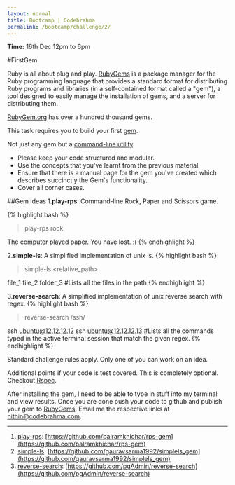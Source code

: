 ```yaml
---
layout: normal
title: Bootcamp | Codebrahma
permalink: /bootcamp/challenge/2/
---
```


__Time:__ 16th Dec 12pm to 6pm

#FirstGem

Ruby is all about plug and play. [RubyGems](http://en.wikipedia.org/wiki/RubyGems) is a package manager for the Ruby programming language that provides a standard format for distributing Ruby programs and libraries (in a self-contained format called a "gem"), a tool designed to easily manage the installation of gems, and a server for distributing them.

[RubyGem.org](https://rubygems.org/) has over a hundred thousand gems.

This task requires you to build your first [gem](http://www.sitepoint.com/creating-your-first-gem/).

Not just any gem but a [command-line utility](http://robdodson.me/blog/2012/06/14/how-to-write-a-command-line-ruby-gem/).

* Please keep your code structured and modular.
* Use the concepts that you've learnt from the previous material.
* Ensure that there is a manual page for the gem you've created which describes succinctly the Gem's functionality.
* Cover all corner cases.

##Gem Ideas
1.__play-rps__: Command-line Rock, Paper and Scissors game.

{% highlight bash %}
> play-rps rock

The computer played paper.
You have lost. :(
{% endhighlight %}

2.__simple-ls__: A simplified implementation of unix ls.
{% highlight bash %}
> simple-ls <relative_path>

file_1
file_2
folder_3
#Lists all the files in the path
{% endhighlight %}

3.__reverse-search__: A simplified implementation of unix reverse search with regex.
{% highlight bash %}
> reverse-search /ssh/

ssh ubuntu@12.12.12.12
ssh ubuntu@12.12.12.13
#Lists all the commands typed in the active terminal session that match the given regex.
{% endhighlight %}

Standard challenge rules apply. Only one of you can work on an idea.

Additional points if your code is test covered. This is completely optional. Checkout [Rspec](http://rspec.info/).

After installing the gem, I need to be able to type in stuff into my terminal and view results. Once you are done push your code to github and publish your gem to [RubyGems](https://rubygems.org/). Email me the respective links at [nithin@codebrahma.com](mailto:nithin@codebrahma.com).

***

1. [play-rps](https://rubygems.org/gems/rps_gem): [https://github.com/balramkhichar/rps-gem](https://github.com/balramkhichar/rps-gem)
2. [simple-ls](https://rubygems.org/gems/simplels_gem): [https://github.com/gauravsarma1992/simplels_gem](https://github.com/gauravsarma1992/simplels_gem)
3. [reverse-search](https://rubygems.org/gems/reverse_search): [https://github.com/pgAdmin/reverse-search](https://github.com/pgAdmin/reverse-search)
